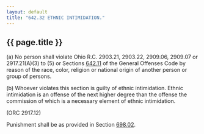 ```yaml
---
layout: default 
title: "642.32 ETHNIC INTIMIDATION."
---
```


{{ page.title }}
----------------

​(a) No person shall violate Ohio R.C. 2903.21, 2903.22, 2909.06,
2909.07 or 2917.21(A)(3) to (5) or Sections [642.11](30b1ad21.html) of
the General Offenses Code by reason of the race, color, religion or
national origin of another person or group of persons.

​(b) Whoever violates this section is guilty of ethnic intimidation.
Ethnic intimidation is an offense of the next higher degree than the
offense the commission of which is a necessary element of ethnic
intimidation.

(ORC 2917.12)

Punishment shall be as provided in Section [698.02](38e2f631.html).
